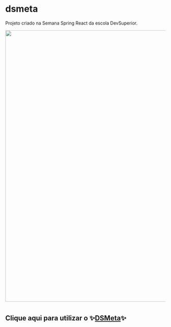 # dsmeta

Projeto criado na Semana Spring React da escola DevSuperior.

<img width="850px" src="./readme/readme-dsmeta.gif"/>

#

## Clique aqui para utilizar o :sparkles:[DSMeta](https://dsmeta-andressa.netlify.app/):sparkles:
